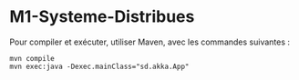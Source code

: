 # M1-Systeme-Distribues

Pour compiler et exécuter, utiliser Maven, avec les commandes suivantes :

```
mvn compile
mvn exec:java -Dexec.mainClass="sd.akka.App"
```
